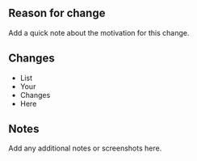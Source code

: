 ## Reason for change

Add a quick note about the motivation for this change.

## Changes

- List
- Your
- Changes
- Here


## Notes

Add any additional notes or screenshots here.


